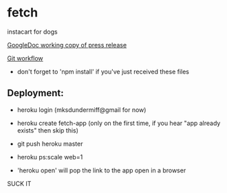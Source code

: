 # fetch
instacart for dogs

[GoogleDoc working copy of press release](https://docs.google.com/document/d/1Ygpd70QUenDMUDgOfZHZRAtuxV9VaNnIl7uo_PD0IMg/edit)

[Git workflow](https://docs.google.com/document/d/1cyaSoGKVCTJD0WMuwehVhGElPKjQTpnBsGVHt915xvE/edit)

- don't forget to 'npm install' if you've just received these files

## Deployment: ##
- heroku login (mksdundermiff@gmail for now)
- heroku create fetch-app (only on the first time, if you hear "app already exists" then skip this)

- git push heroku master
- heroku ps:scale web=1
- 'heroku open' will pop the link to the app open in a browser

SUCK IT